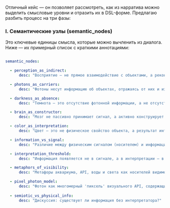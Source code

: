Отличный кейс — он позволяет рассмотреть, как из нарратива можно выделить смысловые уровни и отразить их в DSL-форме. Предлагаю разбить процесс на три фазы:


### I. Семантические узлы (semantic_nodes)

Это ключевые единицы смысла, которые можно вычленить из диалога. Ниже — их примерный список с краткими аннотациями:

```yaml 

semantic_nodes:

  - perception_as_indirect:
      desc: "Восприятие — не прямое взаимодействие с объектами, а реконструкция по опосредованным сигналам."

  - photons_as_carriers:
      desc: "Фотоны несут информацию об объектах, отражаясь от них и изменяя свои параметры."

  - darkness_as_absence:
      desc: "Темнота — это отсутствие фотонной информации, а не отсутствие объектов."

  - brain_as_constructor:
      desc: "Мозг не пассивно принимает сигнал, а активно конструирует модель мира."

  - color_as_interpretation:
      desc: "Цвет — это не физическое свойство объекта, а результат интерпретации частот света."

  - information_vs_signal:
      desc: "Различие между физическим сигналом (носителем) и информацией (структурированным смыслом)."

  - interpretation_threshold:
      desc: "Информация появляется не в сигнале, а в интерпретации — в контексте различения."

  - metaphors_of_visibility:
      desc: "Метафоры аквариума, API, воды и света как носителей видимости."

  - pixel_photon_model:
      desc: "Фотон как многомерный 'пиксель' визуального API, содержащий физические параметры."
      
  - semiotic_vs_physical_info:
      desc: "Дискуссия: существует ли информация без интерпретатора?"

```